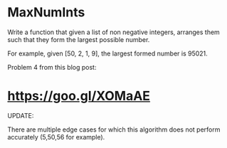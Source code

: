 # MaxNumInts
Write a function that given a list of non negative integers, arranges them such that they form the largest possible number.

For example, given [50, 2, 1, 9], the largest formed number is 95021.

Problem 4 from this blog post:

https://goo.gl/XOMaAE
==
UPDATE:

There are multiple edge cases for which this algorithm does not perform accurately (5,50,56 for example).
